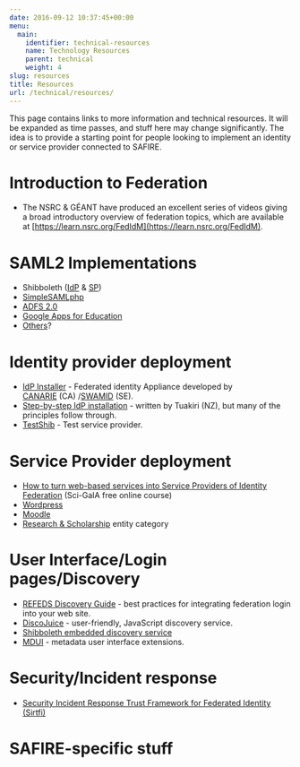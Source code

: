 ```yaml
---
date: 2016-09-12 10:37:45+00:00
menu:
  main:
    identifier: technical-resources
    name: Technology Resources
    parent: technical
    weight: 4
slug: resources
title: Resources
url: /technical/resources/
---
```


This page contains links to more information and technical resources. It will be expanded as time passes, and stuff here may change significantly. The idea is to provide a starting point for people looking to implement an identity or service provider connected to SAFIRE.

# Introduction to Federation

  * The NSRC & GÉANT have produced an excellent series of videos giving a broad introductory overview of federation topics, which are available at [https://learn.nsrc.org/FedIdM](https://learn.nsrc.org/FedIdM).

# SAML2 Implementations

  * Shibboleth ([IdP](https://shibboleth.net/products/identity-provider) & [SP](https://shibboleth.net/products/service-provider))
  * [SimpleSAMLphp](https://simplesamlphp.org/)
  * [ADFS 2.0](https://technet.microsoft.com/en-us/windowsserver/dd448613.aspx)
  * [Google Apps for Education](https://support.google.com/a/topic/6194927)
  * [Others](https://en.wikipedia.org/wiki/SAML-based_products_and_services)?

# Identity provider deployment

  * [IdP Installer](https://github.com/idp-installer-manager/idp-installer-global) - Federated identity Appliance developed by [CANARIE](http://www.canarie.ca/en/caf-service/about) (CA) /[SWAMID](http://www.swamid.se/) (SE).
  * [Step-by-step IdP installation](https://tuakiri.ac.nz/confluence/display/Tuakiri/Installing+a+Shibboleth+3.x+IdP) - written by Tuakiri (NZ), but many of the principles follow through.
  * [TestShib](http://www.testshib.org/) - Test service provider.

# Service Provider deployment

  * [How to turn web-based services into Service Providers of Identity Federation](http://courses.sci-gaia.eu/courses/GARR/SP101/2015_T4/about) (Sci-GaIA free online course)
  * [Wordpress](https://wordpress.org/plugins/shibboleth/)
  * [Moodle](https://docs.moodle.org/31/en/Shibboleth)
  * [Research & Scholarship](https://wiki.refeds.org/display/ENT/Research+and+Scholarship+FAQ) entity category

# User Interface/Login pages/Discovery

  * [REFEDS Discovery Guide](https://discovery.refeds.org/) - best practices for integrating federation login into your web site.
  * [DiscoJuice](http://discojuice.org/) - user-friendly, JavaScript discovery service.
  * [Shibboleth embedded discovery service](http://shibboleth.net/products/embedded-discovery-service.html)
  * [MDUI](https://wiki.refeds.org/display/FBP/MDUI+Advice) - metadata user interface extensions.

# Security/Incident response

  * [Security Incident Response Trust Framework for Federated Identity (Sirtfi)](https://refeds.org/sirtfi)

# SAFIRE-specific stuff

